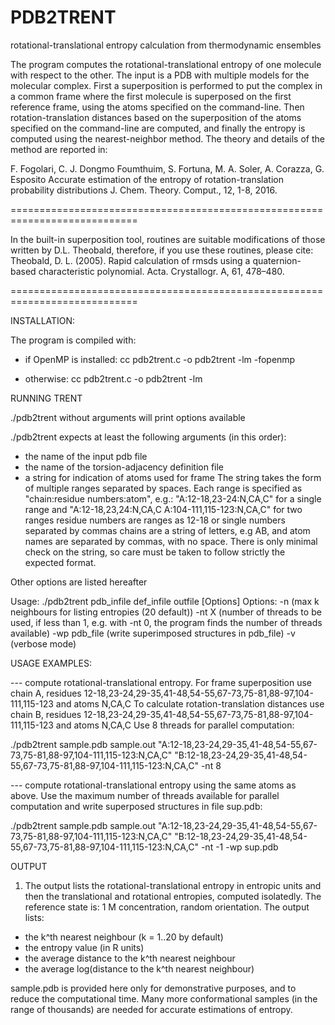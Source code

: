 # PDB2TRENT 
rotational-translational entropy calculation from thermodynamic ensembles 

The program computes the rotational-translational entropy of one molecule
with respect to the other. The input is a PDB with multiple models for the 
molecular complex.
First a superposition is performed to put the complex in a common frame 
where the first molecule is superposed on the first reference frame,
using the atoms specified on the command-line. 
Then rotation-translation distances based on the superposition of the atoms
specified on the command-line are computed, and finally the entropy is computed 
using the nearest-neighbor method.
The theory and details of the method are reported in:

F. Fogolari, C. J. Dongmo Foumthuim, S. Fortuna, M. A. Soler, A. Corazza, G. Esposito
Accurate estimation of the entropy of rotation-translation probability distributions
J. Chem. Theory. Comput., 12, 1-8, 2016.    

============================================================================

In the built-in superposition tool, routines are suitable modifications of
those written by D.L. Theobald, therefore, if you use these routines, please 
cite:
Theobald, D. L. (2005). Rapid calculation of rmsds using a quaternion-based
characteristic polynomial. Acta. Crystallogr. A, 61, 478–480.

============================================================================

INSTALLATION:

The program is compiled with: 

- if OpenMP is installed: 
cc pdb2trent.c -o pdb2trent -lm -fopenmp

- otherwise:
cc pdb2trent.c -o pdb2trent -lm 

RUNNING TRENT

./pdb2trent without arguments will print options available

./pdb2trent expects at least the following arguments (in this order):
 - the name of the input pdb file 
 - the name of the torsion-adjacency definition file
 - a string for indication of atoms used for frame 
The string takes the form of multiple ranges separated by spaces. 
Each range is specified as "chain:residue numbers:atom", e.g.:
"A:12-18,23-24:N,CA,C" for a single range and
"A:12-18,23,24:N,CA,C A:104-111,115-123:N,CA,C" for two ranges
residue numbers are ranges as 12-18 or single numbers separated by commas
chains are a string of letters, e.g AB, and atom names are separated by commas,
with no space. There is only minimal check on the string, so care must be taken 
to follow strictly the expected format.

Other options are listed hereafter

Usage:
./pdb2trent pdb_infile def_infile outfile [Options]
Options:
-n (max k neighbours for listing entropies (20 default))
-nt X (number of threads to be used, if less than 1, e.g. with -nt 0, the program finds the number of threads available)
-wp pdb_file (write superimposed structures in pdb_file)
-v (verbose mode)

USAGE EXAMPLES:

--- compute rotational-translational entropy. For frame superposition use chain A, residues 
12-18,23-24,29-35,41-48,54-55,67-73,75-81,88-97,104-111,115-123 and atoms N,CA,C 
To calculate rotation-translation distances use chain B, 
residues 12-18,23-24,29-35,41-48,54-55,67-73,75-81,88-97,104-111,115-123 and atoms N,CA,C
Use 8 threads for parallel computation:

./pdb2trent sample.pdb sample.out "A:12-18,23-24,29-35,41-48,54-55,67-73,75-81,88-97,104-111,115-123:N,CA,C" "B:12-18,23-24,29-35,41-48,54-55,67-73,75-81,88-97,104-111,115-123:N,CA,C" -nt 8 

--- compute rotational-translational entropy using the same atoms as above. Use the maximum number of 
threads available for parallel computation and write superposed structures in file sup.pdb:

./pdb2trent sample.pdb sample.out "A:12-18,23-24,29-35,41-48,54-55,67-73,75-81,88-97,104-111,115-123:N,CA,C" "B:12-18,23-24,29-35,41-48,54-55,67-73,75-81,88-97,104-111,115-123:N,CA,C" -nt -1 -wp sup.pdb

OUTPUT

1) The output lists the rotational-translational entropy in entropic units
and then the translational and rotational entropies, computed isolatedly.
The reference state is: 1 M concentration, random orientation.
The output lists:
- the k^th nearest neighbour (k = 1..20 by default)
- the entropy value (in R units)
- the average distance to the k^th nearest neighbour
- the average log(distance to the k^th nearest neighbour)

sample.pdb is provided here only for demonstrative purposes, and to reduce the 
computational time. Many more conformational samples (in the range of thousands) 
are needed for accurate estimations of entropy.

